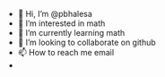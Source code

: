 - 👋 Hi, I’m @pbhalesa
- 👀 I’m interested in math
- 🌱 I’m currently learning math
- 💞️ I’m looking to collaborate on github
- 📫 How to reach me email
- 

<!---
pbhalesa/pbhalesa is a ✨ special ✨ repository because its `README.md` (this file) appears on your GitHub profile.
You can click the Preview link to take a look at your changes.
--->
